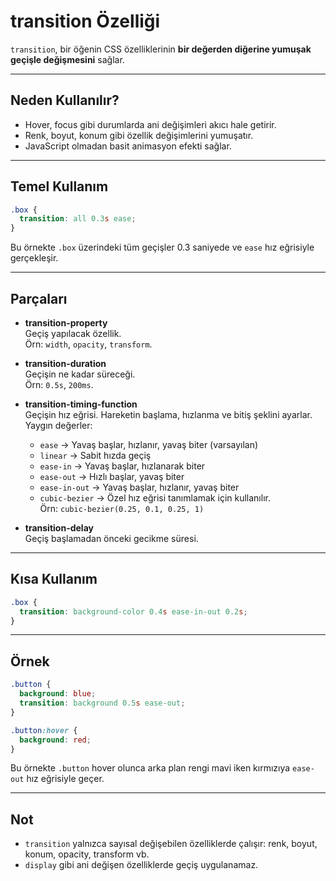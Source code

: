 # transition Özelliği

`transition`, bir öğenin CSS özelliklerinin **bir değerden diğerine yumuşak geçişle değişmesini** sağlar.

---

## Neden Kullanılır?

- Hover, focus gibi durumlarda ani değişimleri akıcı hale getirir.
- Renk, boyut, konum gibi özellik değişimlerini yumuşatır.
- JavaScript olmadan basit animasyon efekti sağlar.

---

## Temel Kullanım

```css
.box {
  transition: all 0.3s ease;
}
```

Bu örnekte `.box` üzerindeki tüm geçişler 0.3 saniyede ve `ease` hız eğrisiyle gerçekleşir.

---

## Parçaları

- **transition-property**  
  Geçiş yapılacak özellik.  
  Örn: `width`, `opacity`, `transform`.

- **transition-duration**  
  Geçişin ne kadar süreceği.  
  Örn: `0.5s`, `200ms`.

- **transition-timing-function**  
  Geçişin hız eğrisi. Hareketin başlama, hızlanma ve bitiş şeklini ayarlar.  
  Yaygın değerler:  
  - `ease` → Yavaş başlar, hızlanır, yavaş biter (varsayılan)  
  - `linear` → Sabit hızda geçiş  
  - `ease-in` → Yavaş başlar, hızlanarak biter  
  - `ease-out` → Hızlı başlar, yavaş biter  
  - `ease-in-out` → Yavaş başlar, hızlanır, yavaş biter  
  - `cubic-bezier` → Özel hız eğrisi tanımlamak için kullanılır.  
  Örn: `cubic-bezier(0.25, 0.1, 0.25, 1)`

- **transition-delay**  
  Geçiş başlamadan önceki gecikme süresi.

---

## Kısa Kullanım

```css
.box {
  transition: background-color 0.4s ease-in-out 0.2s;
}
```

---

## Örnek

```css
.button {
  background: blue;
  transition: background 0.5s ease-out;
}

.button:hover {
  background: red;
}
```

Bu örnekte `.button` hover olunca arka plan rengi mavi iken kırmızıya `ease-out` hız eğrisiyle geçer.

---

## Not

- `transition` yalnızca sayısal değişebilen özelliklerde çalışır: renk, boyut, konum, opacity, transform vb.
- `display` gibi ani değişen özelliklerde geçiş uygulanamaz.
